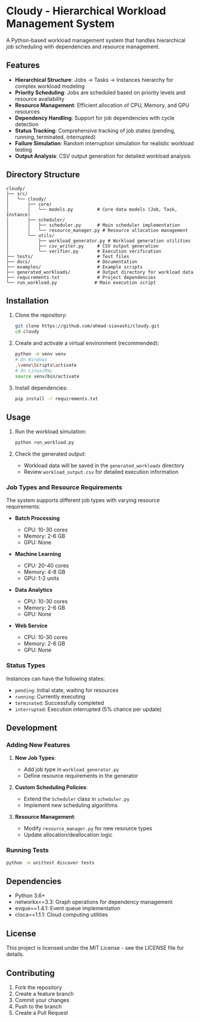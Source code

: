 # Cloudy - Hierarchical Workload Management System

A Python-based workload management system that handles hierarchical job scheduling with dependencies and resource management.

## Features

- **Hierarchical Structure**: Jobs → Tasks → Instances hierarchy for complex workload modeling
- **Priority Scheduling**: Jobs are scheduled based on priority levels and resource availability
- **Resource Management**: Efficient allocation of CPU, Memory, and GPU resources
- **Dependency Handling**: Support for job dependencies with cycle detection
- **Status Tracking**: Comprehensive tracking of job states (pending, running, terminated, interrupted)
- **Failure Simulation**: Random interruption simulation for realistic workload testing
- **Output Analysis**: CSV output generation for detailed workload analysis

## Directory Structure

```
cloudy/
├── src/
│   └── cloudy/
│       ├── core/
│       │   └── models.py         # Core data models (Job, Task, Instance)
│       ├── scheduler/
│       │   ├── scheduler.py      # Main scheduler implementation
│       │   └── resource_manager.py # Resource allocation management
│       └── utils/
│           ├── workload_generator.py # Workload generation utilities
│           ├── csv_writer.py     # CSV output generation
│           └── verifier.py       # Execution verification
├── tests/                        # Test files
├── docs/                         # Documentation
├── examples/                     # Example scripts
├── generated_workloads/          # Output directory for workload data
├── requirements.txt              # Project dependencies
└── run_workload.py              # Main execution script
```

## Installation

1. Clone the repository:
   ```bash
   git clone https://github.com/ahmad-siavashi/cloudy.git
   cd cloudy
   ```

2. Create and activate a virtual environment (recommended):
   ```bash
   python -m venv venv
   # On Windows
   .\venv\Scripts\activate
   # On Linux/Mac
   source venv/bin/activate
   ```

3. Install dependencies:
   ```bash
   pip install -r requirements.txt
   ```

## Usage

1. Run the workload simulation:
   ```bash
   python run_workload.py
   ```

2. Check the generated output:
   - Workload data will be saved in the `generated_workloads` directory
   - Review `workload_output.csv` for detailed execution information

### Job Types and Resource Requirements

The system supports different job types with varying resource requirements:

- **Batch Processing**
  - CPU: 10-30 cores
  - Memory: 2-6 GB
  - GPU: None

- **Machine Learning**
  - CPU: 20-40 cores
  - Memory: 4-8 GB
  - GPU: 1-2 units

- **Data Analytics**
  - CPU: 10-30 cores
  - Memory: 2-6 GB
  - GPU: None

- **Web Service**
  - CPU: 10-30 cores
  - Memory: 2-6 GB
  - GPU: None

### Status Types

Instances can have the following states:
- `pending`: Initial state, waiting for resources
- `running`: Currently executing
- `terminated`: Successfully completed
- `interrupted`: Execution interrupted (5% chance per update)

## Development

### Adding New Features

1. **New Job Types**:
   - Add job type in `workload_generator.py`
   - Define resource requirements in the generator

2. **Custom Scheduling Policies**:
   - Extend the `Scheduler` class in `scheduler.py`
   - Implement new scheduling algorithms

3. **Resource Management**:
   - Modify `resource_manager.py` for new resource types
   - Update allocation/deallocation logic

### Running Tests

```bash
python -m unittest discover tests
```

## Dependencies

- Python 3.6+
- networkx==3.3: Graph operations for dependency management
- evque==1.4.1: Event queue implementation
- cloca==1.1.1: Cloud computing utilities

## License

This project is licensed under the MIT License - see the LICENSE file for details.

## Contributing

1. Fork the repository
2. Create a feature branch
3. Commit your changes
4. Push to the branch
5. Create a Pull Request